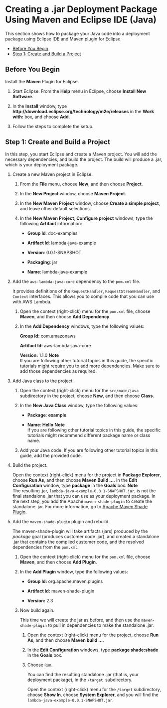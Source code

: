 # Creating a \.jar Deployment Package Using Maven and Eclipse IDE \(Java\)<a name="java-create-jar-pkg-maven-and-eclipse"></a>

This section shows how to package your Java code into a deployment package using Eclipse IDE and Maven plugin for Eclipse\. 


+ [Before You Begin](#java-create-jar-pkg-maven-and-eclipse-before-you-begin)
+ [Step 1: Create and Build a Project](#java-create-jar-pkg-maven-and-eclipse-create-project)

## Before You Begin<a name="java-create-jar-pkg-maven-and-eclipse-before-you-begin"></a>

Install the **Maven** Plugin for Eclipse\. 

1. Start Eclipse\. From the **Help** menu in Eclipse, choose **Install New Software**\.

1. In the **Install** window, type **http://download\.eclipse\.org/technology/m2e/releases** in the **Work with:** box, and choose **Add**\.

1. Follow the steps to complete the setup\.

## Step 1: Create and Build a Project<a name="java-create-jar-pkg-maven-and-eclipse-create-project"></a>

In this step, you start Eclipse and create a Maven project\. You will add the necessary dependencies, and build the project\. The build will produce a \.jar, which is your deployment package\. 

1. Create a new Maven project in Eclipse\. 

   1. From the **File** menu, choose **New**, and then choose **Project**\. 

   1. In the **New Project** window, choose **Maven Project**\.

   1. In the **New Maven Project** window, choose **Create a simple project**, and leave other default selections\.

   1. In the **New Maven Project**, **Configure project** windows, type the following **Artifact** information:

      + **Group Id**: doc\-examples

      + **Artifact Id**: lambda\-java\-example

      + **Version**: 0\.0\.1\-SNAPSHOT

      + **Packaging**: jar

      + **Name**: lambda\-java\-example

1. Add the `aws-lambda-java-core` dependency to the `pom.xml` file\. 

   It provides definitions of the `RequestHandler`, `RequestStreamHandler`, and `Context` interfaces\. This allows you to compile code that you can use with AWS Lambda\.

   1. Open the context \(right\-click\) menu for the `pom.xml` file, choose **Maven**, and then choose **Add Dependency**\.

   1. In the **Add Dependency** windows, type the following values:

      **Group Id:** com\.amazonaws

      **Artifact Id:** aws\-lambda\-java\-core

      **Version:** 1\.1\.0
**Note**  
If you are following other tutorial topics in this guide, the specific tutorials might require you to add more dependencies\. Make sure to add those dependencies as required\.

1. Add Java class to the project\. 

   1. Open the context \(right\-click\) menu for the `src/main/java` subdirectory in the project, choose **New**, and then choose **Class**\.

   1. In the **New Java Class** window, type the following values:

      + **Package**: **example** 

      + **Name**: **Hello**
**Note**  
If you are following other tutorial topics in this guide, the specific tutorials might recommend different package name or class name\.

   1. Add your Java code\. If you are following other tutorial topics in this guide, add the provided code\.

1. Build the project\. 

   Open the context \(right\-click\) menu for the project in **Package Explorer**, choose **Run As**, and then choose **Maven Build \.\.\.**\. In the **Edit Configuration** window, type **package** in the **Goals** box\.
**Note**  
The resulting \.jar, `lambda-java-example-0.0.1-SNAPSHOT.jar`, is not the final standalone \.jar that you can use as your deployment package\. In the next step, you add the Apache `maven-shade-plugin` to create the standalone \.jar\. For more information, go to [Apache Maven Shade Plugin](https://maven.apache.org/plugins/maven-shade-plugin/)\.

1. Add the `maven-shade-plugin` plugin and rebuild\. 

   The maven\-shade\-plugin will take artifacts \(jars\) produced by the *package* goal \(produces customer code \.jar\), and created a standalone \.jar that contains the compiled customer code, and the resolved dependencies from the `pom.xml`\.

   1. Open the context \(right\-click\) menu for the `pom.xml` file, choose **Maven**, and then choose **Add Plugin**\.

   1. In the **Add Plugin** window, type the following values:

      + **Group Id:** org\.apache\.maven\.plugins

      + **Artifact Id:** maven\-shade\-plugin

      + **Version:** 2\.3

   1. Now build again\.

      This time we will create the jar as before, and then use the `maven-shade-plugin` to pull in dependencies to make the standalone \.jar\.

      1. Open the context \(right\-click\) menu for the project, choose **Run As**, and then choose **Maven build \.\.\.**\.

      1. In the **Edit Configuration** windows, type **package shade:shade** in the **Goals** box\.

      1. Choose `Run`\. 

         You can find the resulting standalone \.jar \(that is, your deployment package\), in the `/target `subdirectory\.

         Open the context \(right\-click\) menu for the `/target` subdirectory, choose **Show In**, choose **System Explorer**, and you will find the `lambda-java-example-0.0.1-SNAPSHOT.jar`\. 
